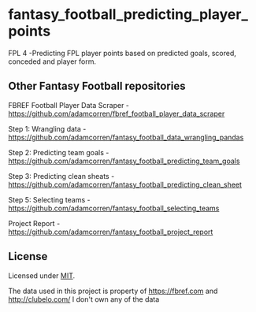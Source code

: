 # fantasy_football_predicting_player_points
FPL 4 -Predicting FPL player points based on predicted goals, scored, conceded and player form.

## Other Fantasy Football repositories

FBREF Football Player Data Scraper - https://github.com/adamcorren/fbref_football_player_data_scraper

Step 1: Wrangling data - https://github.com/adamcorren/fantasy_football_data_wrangling_pandas

Step 2: Predicting team goals - https://github.com/adamcorren/fantasy_football_predicting_team_goals

Step 3: Predicting clean sheats - https://github.com/adamcorren/fantasy_football_predicting_clean_sheet

Step 5: Selecting teams - https://github.com/adamcorren/fantasy_football_selecting_teams

Project Report - https://github.com/adamcorren/fantasy_football_project_report

## License

Licensed under [MIT]((https://opensource.org/license/mit/)).

The data used in this project is property of https://fbref.com and http://clubelo.com/
I don't own any of the data
